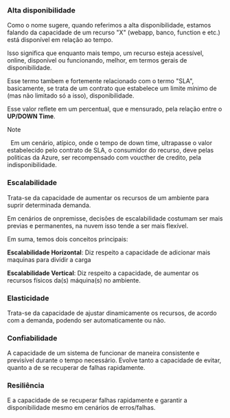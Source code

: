 ### Alta disponibilidade

Como o nome sugere, quando referimos a alta disponibilidade, estamos falando da capacidade de um recurso "X" (webapp, banco, function e etc.) está disponível em relação ao tempo.

Isso significa que enquanto mais tempo, um recurso esteja acessível, online, disponível ou funcionando, melhor, em termos gerais de disponibilidade.

Esse termo tambem e fortemente relacionado com o termo "SLA", basicamente, se trata de um contrato que estabelece um limite mínimo de (mas não limitado só a isso), disponibilidade.

Esse valor reflete em um percentual, que e mensurado, pela relação entre o **UP/DOWN Time**.

> [!NOTE]
>   Em um cenário, atípico, onde o tempo de down time, ultrapasse o valor estabelecido pelo contrato de SLA, o consumidor do recurso, deve pelas politicas da Azure, ser recompensado com voucther de credito, pela indisponibilidade.  

### Escalabilidade

Trata-se da capacidade de aumentar os recursos de um ambiente para suprir determinada demanda.

Em cenários de onpremisse, decisões de escalabilidade costumam ser mais previas e permanentes, na nuvem isso tende a ser mais flexível.

Em suma, temos dois conceitos principais:

**Escalabilidade Horizontal**: Diz respeito a capacidade de adicionar mais maquinas para dividir a carga

**Escalabilidade Vertical**: Diz respeito a capacidade, de aumentar os recursos físicos da(s) máquina(s) no ambiente.
### Elasticidade

Trata-se da capacidade de ajustar dinamicamente os recursos, de acordo com a demanda, podendo ser automaticamente ou não.
### Confiabilidade

A capacidade de um sistema de funcionar de maneira consistente e previsível durante o tempo necessário. Evolve tanto a capacidade de evitar, quanto a de se recuperar de falhas rapidamente.
### Resiliência

E a capacidade de se recuperar falhas rapidamente e garantir a disponibilidade mesmo em cenários de erros/falhas.